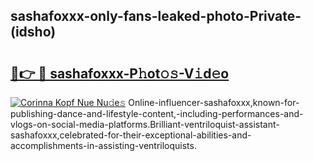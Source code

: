 ## sashafoxxx-only-fans​-leaked-photo​-Private-(idsho)


# <h2><a href="https://mediaupload.pro?title=sashafoxxx&ref=git">🔗👉 🔴 sashafoxxx-P𝚑ot𝚘𝚜-V𝚒d𝚎o</a></h2>

[![Corinna Kopf Nue Nu𝚍e𝚜](https://i.imgur.com/0qMVB7G.gif)](https://mediaupload.pro?title=sashafoxxx&ref=git)
Online-influencer-sashafoxxx,known-for-publishing-dance-and-lifestyle-content,-including-performances-and-vlogs-on-social-media-platforms.Brilliant-ventriloquist-assistant-sashafoxxx,celebrated-for-their-exceptional-abilities-and-accomplishments-in-assisting-ventriloquists.  